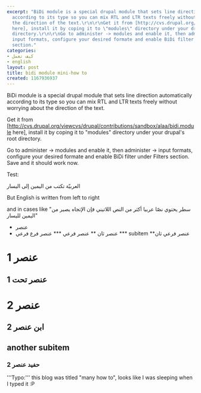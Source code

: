 ```yaml
---
excerpt: "BiDi module is a special drupal module that sets line direction automatically
  according to its type so you can mix RTL and LTR texts freely without worrying about
  the direction of the text.\r\n\r\nGet it from [http://cvs.drupal.org/viewcvs/drupal/contributions/sandbox/alaa/bidi.module
  here], install it by coping it to \"modules\" directory under your drupal's root
  directory.\r\n\r\nGo to administer -> modules and enable it, then administer ->
  input formats, configure your desired formate and enable BiDi filter under Filters
  section."
categories:
- كيف تعمل
- english
layout: post
title: bidi module mini-how to
created: 1167936937
---
```

BiDi module is a special drupal module that sets line direction automatically according to its type so you can mix RTL and LTR texts freely without worrying about the direction of the text.

Get it from [http://cvs.drupal.org/viewcvs/drupal/contributions/sandbox/alaa/bidi.module here], install it by coping it to "modules" directory under your drupal's root directory.

Go to administer -> modules and enable it, then administer -> input formats, configure your desired formate and enable BiDi filter under Filters section. Save and it should work now.

Test:

العربيّة تكتب من اليمين إلى اليسار

But English is written from left to right

and in cases like "سطر يحتوي نصّا عربيا أكثر من النص اللاتيني فإن الإتجاه يصير من اليمين لليسار"

* عنصر
* عنصر ثان
** عنصر فرعي
*** عنصر فرع فرعي
*** subitem 
**عنصر فرعي ثان

# عنصر 1
## عنصر تحت 1
# عنصر 2
## ابن عنصر 2
## another subitem
### حفيد عنصر 2

'''Typo:''' this blog was titled "many how to", looks like I was sleeping when I typed it :P
